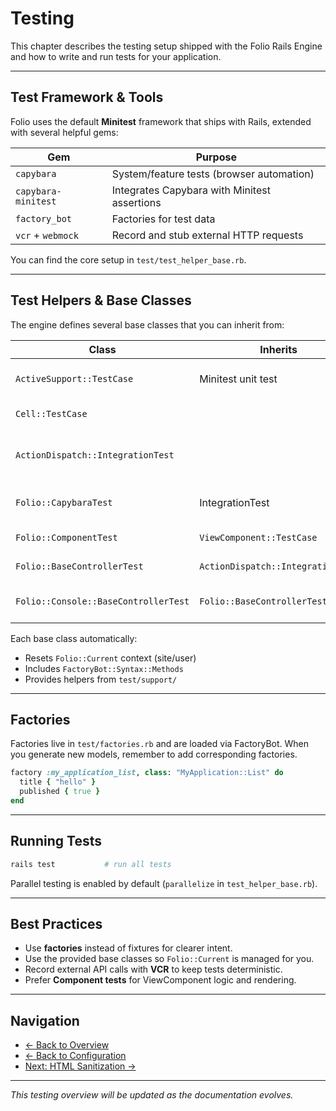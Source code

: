 # Testing

This chapter describes the testing setup shipped with the Folio Rails Engine and how to write and run tests for your application.

---

## Test Framework & Tools

Folio uses the default **Minitest** framework that ships with Rails, extended with several helpful gems:

| Gem | Purpose |
|-----|---------|
| `capybara` | System/feature tests (browser automation) |
| `capybara-minitest` | Integrates Capybara with Minitest assertions |
| `factory_bot` | Factories for test data |
| `vcr` + `webmock` | Record and stub external HTTP requests |

You can find the core setup in `test/test_helper_base.rb`.

---

## Test Helpers & Base Classes

The engine defines several base classes that you can inherit from:

| Class | Inherits | Use case |
|-------|----------|----------|
| `ActiveSupport::TestCase` | Minitest unit test | Model/unit tests (includes FactoryBot) |
| `Cell::TestCase` |  | Tests for legacy Trailblazer Cells |
| `ActionDispatch::IntegrationTest` | | Controller & request tests (Devise helpers included) |
| `Folio::CapybaraTest` | IntegrationTest | Full-stack browser tests with Capybara |
| `Folio::ComponentTest` | `ViewComponent::TestCase` | Tests for ViewComponents |
| `Folio::BaseControllerTest` | `ActionDispatch::IntegrationTest` | Adds site and user handling |
| `Folio::Console::BaseControllerTest` | `Folio::BaseControllerTest` | Creates and signs in a superadmin user |

Each base class automatically:
- Resets `Folio::Current` context (site/user)
- Includes `FactoryBot::Syntax::Methods`
- Provides helpers from `test/support/`

---

## Factories

Factories live in `test/factories.rb` and are loaded via FactoryBot. When you generate new models, remember to add corresponding factories.

```ruby
factory :my_application_list, class: "MyApplication::List" do
  title { "hello" }
  published { true }
end
```

---

## Running Tests

```sh
rails test           # run all tests
```

Parallel testing is enabled by default (`parallelize` in `test_helper_base.rb`).

---

## Best Practices

- Use **factories** instead of fixtures for clearer intent.
- Use the provided base classes so `Folio::Current` is managed for you.
- Record external API calls with **VCR** to keep tests deterministic.
- Prefer **Component tests** for ViewComponent logic and rendering.

---

## Navigation

- [← Back to Overview](overview.md)
- [← Back to Configuration](configuration.md)
- [Next: HTML Sanitization →](sanitization.md)

---

*This testing overview will be updated as the documentation evolves.*
